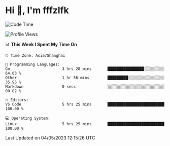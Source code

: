 # Hi 👋, I'm fffzlfk

<!--START_SECTION:waka-->
![Code Time](http://img.shields.io/badge/Code%20Time-188%20hrs%2019%20mins-blue)

![Profile Views](http://img.shields.io/badge/Profile%20Views-0-blue)

📊 **This Week I Spent My Time On** 

```text
🕑︎ Time Zone: Asia/Shanghai

💬 Programming Languages: 
Go                       3 hrs 28 mins       ████████████████░░░░░░░░░   64.03 % 
Other                    1 hr 56 mins        █████████░░░░░░░░░░░░░░░░   35.95 % 
Markdown                 0 secs              ░░░░░░░░░░░░░░░░░░░░░░░░░   00.02 % 

🔥 Editors: 
VS Code                  5 hrs 25 mins       █████████████████████████   100.00 % 

💻 Operating System: 
Linux                    5 hrs 25 mins       █████████████████████████   100.00 % 
```


 Last Updated on 04/05/2023 12:15:26 UTC
<!--END_SECTION:waka-->
